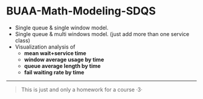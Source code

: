 # BUAA-Math-Modeling-SDQS

- Single queue & single window model.
- Single queue & multi windows model. (just add more than one service class) 
- Visualization analysis of 
  - **mean wait+service time**
  - **window average usage by time**
  - **queue average length by time**
  - **fail waiting rate by time**


------

> This is just and only a homework for a course ·3·
